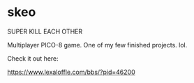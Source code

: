 # skeo
SUPER KILL EACH OTHER

Multiplayer PICO-8 game. One of my few finished projects. lol.

Check it out here:

https://www.lexaloffle.com/bbs/?pid=46200
